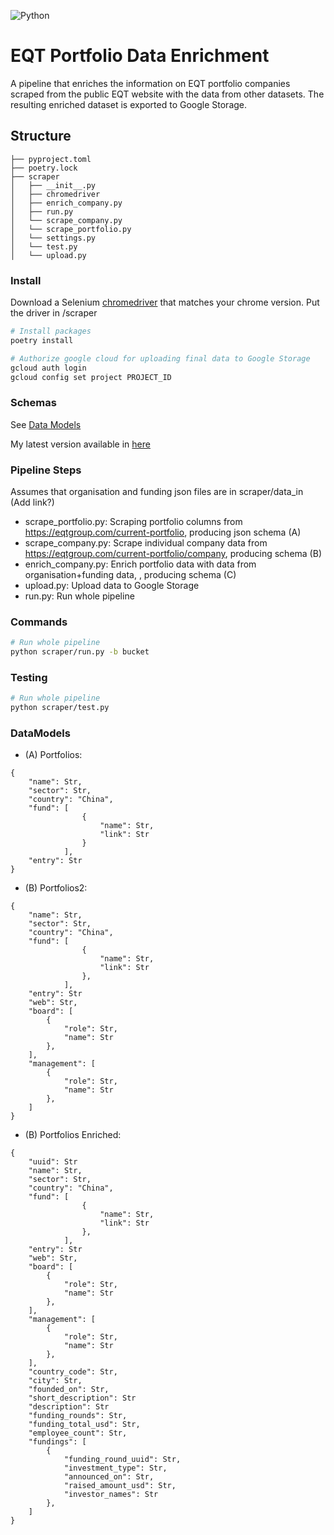 ![Python](https://img.shields.io/badge/python-3.9+-blue)

# EQT Portfolio Data Enrichment

A pipeline that enriches the information on EQT portfolio companies scraped from the public EQT website with the data from other datasets. The resulting enriched dataset is exported to Google Storage.

## Structure

``` text
├── pyproject.toml
├── poetry.lock
├── scraper
│   ├── __init__.py
│   ├── chromedriver
│   ├── enrich_company.py
│   ├── run.py
│   └── scrape_company.py
│   └── scrape_portfolio.py
│   └── settings.py
│   └── test.py
│   └── upload.py
```

### Install

Download a Selenium [chromedriver](https://chromedriver.chromium.org/downloads)
that matches your chrome version. Put the driver in /scraper

```bash
# Install packages
poetry install
```

```bash
# Authorize google cloud for uploading final data to Google Storage
gcloud auth login
gcloud config set project PROJECT_ID
```

### Schemas
See [Data Models](#DataModels)

My latest version available in [here](https://storage.googleapis.com/eqt-interview/enriched_final_17-11-2022.json)

### Pipeline Steps
Assumes that organisation and funding json files are in scraper/data_in (Add link?)

- scrape_portfolio.py: Scraping portfolio columns from https://eqtgroup.com/current-portfolio, producing json schema (A) 
- scrape_company.py: Scrape individual company data from https://eqtgroup.com/current-portfolio/company, producing schema (B)
- enrich_company.py: Enrich portfolio data with data from organisation+funding data, , producing schema (C)
- upload.py: Upload data to Google Storage
- run.py: Run whole pipeline

### Commands

```bash
# Run whole pipeline
python scraper/run.py -b bucket
```

### Testing
```bash
# Run whole pipeline
python scraper/test.py
```

### DataModels
- (A) Portfolios: 
```
{
    "name": Str,
    "sector": Str,
    "country": "China",
    "fund": [
                {
                    "name": Str,
                    "link": Str
                }
            ],
    "entry": Str
}
```

- (B) Portfolios2: 
```
{
    "name": Str,
    "sector": Str,
    "country": "China",
    "fund": [
                {
                    "name": Str,
                    "link": Str
                },
            ],
    "entry": Str
    "web": Str,
    "board": [
        {
            "role": Str,
            "name": Str
        },
    ],
    "management": [
        {
            "role": Str,
            "name": Str
        },
    ]
}
```

- (B) Portfolios Enriched: 
```
{
    "uuid": Str
    "name": Str,
    "sector": Str,
    "country": "China",
    "fund": [
                {
                    "name": Str,
                    "link": Str
                },
            ],
    "entry": Str
    "web": Str,
    "board": [
        {
            "role": Str,
            "name": Str
        },
    ],
    "management": [
        {
            "role": Str,
            "name": Str
        },
    ],
    "country_code": Str,
    "city": Str,
    "founded_on": Str,
    "short_description": Str
    "description": Str
    "funding_rounds": Str,
    "funding_total_usd": Str,
    "employee_count": Str,
    "fundings": [
        {
            "funding_round_uuid": Str,
            "investment_type": Str,
            "announced_on": Str,
            "raised_amount_usd": Str,
            "investor_names": Str
        },
    ]
}
```
